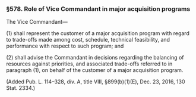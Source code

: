 ### §578. Role of Vice Commandant in major acquisition programs ###

The Vice Commandant—

(1) shall represent the customer of a major acquisition program with regard to trade-offs made among cost, schedule, technical feasibility, and performance with respect to such program; and

(2) shall advise the Commandant in decisions regarding the balancing of resources against priorities, and associated trade-offs referred to in paragraph (1), on behalf of the customer of a major acquisition program.

(Added Pub. L. 114–328, div. A, title VIII, §899(b)(1)(E), Dec. 23, 2016, 130 Stat. 2334.)